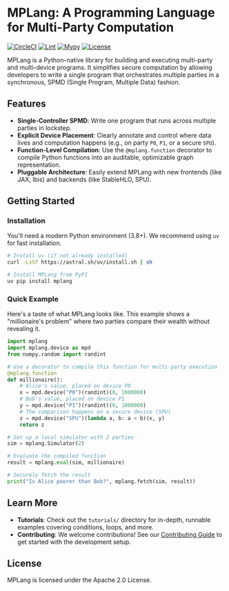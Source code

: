 # MPLang: A Programming Language for Multi-Party Computation

[![CircleCI](https://dl.circleci.com/status-badge/img/gh/secretflow/mplang/tree/main.svg?style=svg)](https://dl.circleci.com/status-badge/redirect/gh/secretflow/mplang/tree/main)
[![Lint](https://github.com/secretflow/mplang/actions/workflows/lint.yml/badge.svg)](https://github.com/secretflow/mplang/actions/workflows/lint.yml)
[![Mypy](https://github.com/secretflow/mplang/actions/workflows/mypy.yml/badge.svg)](https://github.com/secretflow/mplang/actions/workflows/mypy.yml)
[![License](https://img.shields.io/badge/License-Apache%202.0-blue.svg)](https://opensource.org/licenses/Apache-2.0)

MPLang is a Python-native library for building and executing multi-party and multi-device programs.
It simplifies secure computation by allowing developers to write a single program that orchestrates
multiple parties in a synchronous, SPMD (Single Program, Multiple Data) fashion.

## Features

- **Single-Controller SPMD**: Write one program that runs across multiple parties in lockstep.
- **Explicit Device Placement**: Clearly annotate and control where data lives and computation happens (e.g., on party `P0`, `P1`, or a secure `SPU`).
- **Function-Level Compilation**: Use the `@mplang.function` decorator to compile Python functions into an auditable, optimizable graph representation.
- **Pluggable Architecture**: Easily extend MPLang with new frontends (like JAX, Ibis) and backends (like StableHLO, SPU).

## Getting Started

### Installation

You'll need a modern Python environment (3.8+). We recommend using `uv` for fast installation.

```bash
# Install uv (if not already installed)
curl -LsSf https://astral.sh/uv/install.sh | sh

# Install MPLang from PyPI
uv pip install mplang
```

### Quick Example

Here's a taste of what MPLang looks like. This example shows a "millionaire's problem" where two parties compare their wealth without revealing it.

```python
import mplang
import mplang.device as mpd
from numpy.random import randint

# Use a decorator to compile this function for multi-party execution
@mplang.function
def millionaire():
    # Alice's value, placed on device P0
    x = mpd.device("P0")(randint)(0, 1000000)
    # Bob's value, placed on device P1
    y = mpd.device("P1")(randint)(0, 1000000)
    # The comparison happens on a secure device (SPU)
    z = mpd.device("SPU")(lambda a, b: a < b)(x, y)
    return z

# Set up a local simulator with 2 parties
sim = mplang.Simulator(2)

# Evaluate the compiled function
result = mplang.eval(sim, millionaire)

# Securely fetch the result
print("Is Alice poorer than Bob?", mplang.fetch(sim, result))
```

## Learn More

- **Tutorials**: Check out the `tutorials/` directory for in-depth, runnable examples covering conditions, loops, and more.
- **Contributing**: We welcome contributions! See our [Contributing Guide](CONTRIBUTING.md) to get started with the development setup.

## License

MPLang is licensed under the Apache 2.0 License.
